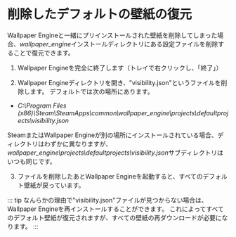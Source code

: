 # 削除したデフォルトの壁紙の復元

Wallpaper Engineと一緒にプリインストールされた壁紙を削除してしまった場合、*wallpaper_engine*インストールディレクトリにある設定ファイルを削除することで復元できます。

1. Wallpaper Engineを完全に終了します（トレイで右クリックし、「終了」）

2. Wallpaper Engineディレクトリを開き、"visibility.json"というファイルを削除します。 デフォルトでは次の場所にあります。

* *C:\Program Files (x86)\Steam\SteamApps\common\wallpaper_engine\projects\defaultprojects\visibility.json*

SteamまたはWallpaper Engineが別の場所にインストールされている場合、ディレクトリはわずかに異なりますが、*wallpaper_engine\projects\defaultprojects\visibility.json*サブディレクトリはいつも同じです。

3. ファイルを削除したあとWallpaper Engineを起動すると、すべてのデフォルト壁紙が戻っています。

::: tip
なんらかの理由で"visibility.json"ファイルが見つからない場合は、Wallpaper Engineを再インストールすることができます。 これによってすべてのデフォルト壁紙が復元されますが、すべての壁紙の再ダウンロードが必要になります。
:::